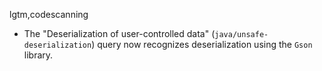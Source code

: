 lgtm,codescanning
* The "Deserialization of user-controlled data" (`java/unsafe-deserialization`) query now recognizes deserialization using the `Gson` library.
